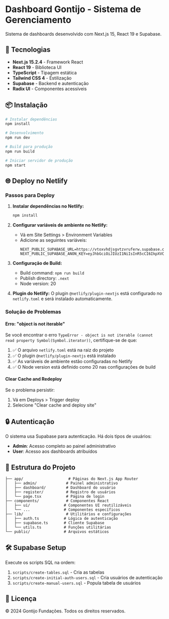 # Dashboard Gontijo - Sistema de Gerenciamento

Sistema de dashboards desenvolvido com Next.js 15, React 19 e Supabase.

## 🚀 Tecnologias

- **Next.js 15.2.4** - Framework React
- **React 19** - Biblioteca UI
- **TypeScript** - Tipagem estática
- **Tailwind CSS 4** - Estilização
- **Supabase** - Backend e autenticação
- **Radix UI** - Componentes acessíveis

## 📦 Instalação

```bash
# Instalar dependências
npm install

# Desenvolvimento
npm run dev

# Build para produção
npm run build

# Iniciar servidor de produção
npm start
```

## 🌐 Deploy no Netlify

### Passos para Deploy

1. **Instalar dependências no Netlify:**
   ```bash
   npm install
   ```

2. **Configurar variáveis de ambiente no Netlify:**
   - Vá em Site Settings > Environment Variables
   - Adicione as seguintes variáveis:
     ```
     NEXT_PUBLIC_SUPABASE_URL=https://vtoxvhdjsgvtzvruferw.supabase.co
     NEXT_PUBLIC_SUPABASE_ANON_KEY=eyJhbGciOiJIUzI1NiIsInR5cCI6IkpXVCJ9.eyJpc3MiOiJzdXBhYmFzZSIsInJlZiI6InZ0b3h2aGRqc2d2dHp2cnVmZXJ3Iiwicm9sZSI6ImFub24iLCJpYXQiOjE3NTQ4NjUyNjYsImV4cCI6MjA3MDQ0MTI2Nn0.UkF0priF_ALNt8sKlvauqslCJMeg05evf26avXMtxfc
     ```

3. **Configuração de Build:**
   - Build command: `npm run build`
   - Publish directory: `.next`
   - Node version: 20

4. **Plugin do Netlify:**
   O plugin `@netlify/plugin-nextjs` está configurado no `netlify.toml` e será instalado automaticamente.

### Solução de Problemas

#### Erro: "object is not iterable"

Se você encontrar o erro `TypeError - object is not iterable (cannot read property Symbol(Symbol.iterator))`, certifique-se de que:

1. ✅ O arquivo `netlify.toml` está na raiz do projeto
2. ✅ O plugin `@netlify/plugin-nextjs` está instalado
3. ✅ As variáveis de ambiente estão configuradas no Netlify
4. ✅ O Node version está definido como 20 nas configurações de build

#### Clear Cache and Redeploy

Se o problema persistir:
1. Vá em Deploys > Trigger deploy
2. Selecione "Clear cache and deploy site"

## 🔒 Autenticação

O sistema usa Supabase para autenticação. Há dois tipos de usuários:

- **Admin**: Acesso completo ao painel administrativo
- **User**: Acesso aos dashboards atribuídos

## 📝 Estrutura do Projeto

```
├── app/                    # Páginas do Next.js App Router
│   ├── admin/             # Painel administrativo
│   ├── dashboard/         # Dashboard do usuário
│   ├── register/          # Registro de usuários
│   └── page.tsx           # Página de login
├── components/            # Componentes React
│   ├── ui/               # Componentes UI reutilizáveis
│   └── ...               # Componentes específicos
├── lib/                   # Utilitários e configurações
│   ├── auth.ts           # Lógica de autenticação
│   ├── supabase.ts       # Cliente Supabase
│   └── utils.ts          # Funções utilitárias
└── public/               # Arquivos estáticos
```

## 🛠️ Supabase Setup

Execute os scripts SQL na ordem:

1. `scripts/create-tables.sql` - Cria as tabelas
2. `scripts/create-initial-auth-users.sql` - Cria usuários de autenticação
3. `scripts/create-manual-users.sql` - Popula tabela de usuários

## 📄 Licença

© 2024 Gontijo Fundações. Todos os direitos reservados.

